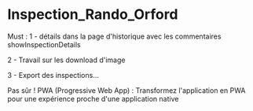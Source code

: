 # Inspection_Rando_Orford

Must :
1 - détails dans la page d'historique avec les commentaires       showInspectionDetails

2 - Travail sur les download d'image

3 - Export des inspections...


Pas sûr !
PWA (Progressive Web App) : Transformez l'application en PWA pour une expérience proche d'une application native

